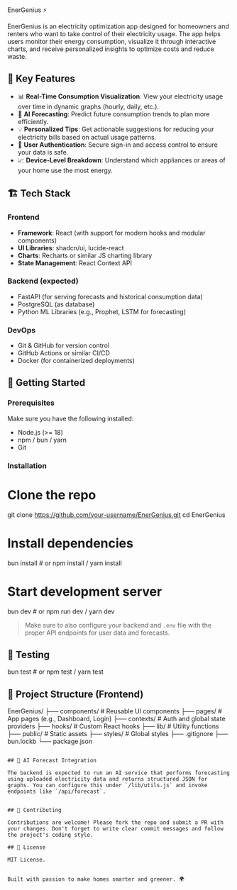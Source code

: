 EnerGenius ⚡

EnerGenius is an electricity optimization app designed for homeowners and renters who want to take control of their electricity usage. The app helps users monitor their energy consumption, visualize it through interactive charts, and receive personalized insights to optimize costs and reduce waste.

## 🌟 Key Features

- 📊 **Real-Time Consumption Visualization**: View your electricity usage over time in dynamic graphs (hourly, daily, etc.).
- 🧠 **AI Forecasting**: Predict future consumption trends to plan more efficiently.
- 💡 **Personalized Tips**: Get actionable suggestions for reducing your electricity bills based on actual usage patterns.
- 🔐 **User Authentication**: Secure sign-in and access control to ensure your data is safe.
- 📈 **Device-Level Breakdown**: Understand which appliances or areas of your home use the most energy.

## 🏗️ Tech Stack

### Frontend
- **Framework**: React (with support for modern hooks and modular components)
- **UI Libraries**: shadcn/ui, lucide-react
- **Charts**: Recharts or similar JS charting library
- **State Management**: React Context API

### Backend (expected)
- FastAPI (for serving forecasts and historical consumption data)
- PostgreSQL (as database)
- Python ML Libraries (e.g., Prophet, LSTM for forecasting)

### DevOps
- Git & GitHub for version control
- GitHub Actions or similar CI/CD
- Docker (for containerized deployments)

## 🚀 Getting Started

### Prerequisites
Make sure you have the following installed:
- Node.js (>= 18)
- npm / bun / yarn
- Git

### Installation

# Clone the repo
git clone https://github.com/your-username/EnerGenius.git
cd EnerGenius

# Install dependencies
bun install  # or npm install / yarn install

# Start development server
bun dev  # or npm run dev / yarn dev


> Make sure to also configure your backend and `.env` file with the proper API endpoints for user data and forecasts.

## 🧪 Testing

bun test  # or npm test / yarn test

## 📂 Project Structure (Frontend)


EnerGenius/
├── components/         # Reusable UI components
├── pages/              # App pages (e.g., Dashboard, Login)
├── contexts/           # Auth and global state providers
├── hooks/              # Custom React hooks
├── lib/                # Utility functions
├── public/             # Static assets
├── styles/             # Global styles
├── .gitignore
├── bun.lockb
└── package.json
```

## 🧠 AI Forecast Integration

The backend is expected to run an AI service that performs forecasting using uploaded electricity data and returns structured JSON for graphs. You can configure this under `/lib/utils.js` and invoke endpoints like `/api/forecast`.


## 🤝 Contributing

Contributions are welcome! Please fork the repo and submit a PR with your changes. Don't forget to write clear commit messages and follow the project's coding style.

## 📃 License

MIT License.


Built with passion to make homes smarter and greener. 🌍
